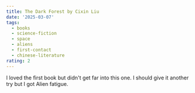 ```yaml
---
title: The Dark Forest by Cixin Liu
date: '2025-03-07'
tags:
  - books
  - science-fiction
  - space
  - aliens
  - first-contact
  - chinese-literature
rating: 2
---
```


I loved the first book but didn't get far into this one. I should give it another try but I got Alien fatigue.
